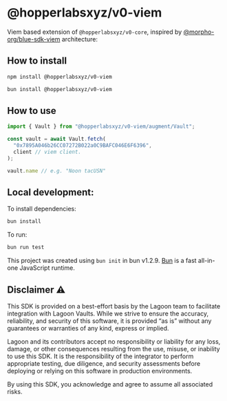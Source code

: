 # @hopperlabsxyz/v0-viem

Viem based extension of `@hopperlabsxyz/v0-core`, inspired by [@morpho-org/blue-sdk-viem](https://github.com/morpho-org/sdks/tree/main/packages/blue-sdk-viem) architecture:

## How to install

```bash
npm install @hopperlabsxyz/v0-viem
```

```bash
bun install @hopperlabsxyz/v0-viem
```

## How to use

```typescript
import { Vault } from "@hopperlabsxyz/v0-viem/augment/Vault";

const vault = await Vault.fetch(
  "0x7895A046b26CC07272B022a0C9BAFC046E6F6396",
  client // viem client.
);

vault.name // e.g. "Noon tacUSN"
```


## Local development:

To install dependencies:

```bash
bun install
```

To run:

```bash
bun run test
```

This project was created using `bun init` in bun v1.2.9. [Bun](https://bun.sh) is a fast all-in-one JavaScript runtime.

## Disclaimer ⚠️

This SDK is provided on a best-effort basis by the Lagoon team to facilitate integration with Lagoon Vaults. While we strive to ensure the accuracy, reliability, and security of this software, it is provided “as is” without any guarantees or warranties of any kind, express or implied.

Lagoon and its contributors accept no responsibility or liability for any loss, damage, or other consequences resulting from the use, misuse, or inability to use this SDK. It is the responsibility of the integrator to perform appropriate testing, due diligence, and security assessments before deploying or relying on this software in production environments.

By using this SDK, you acknowledge and agree to assume all associated risks.
